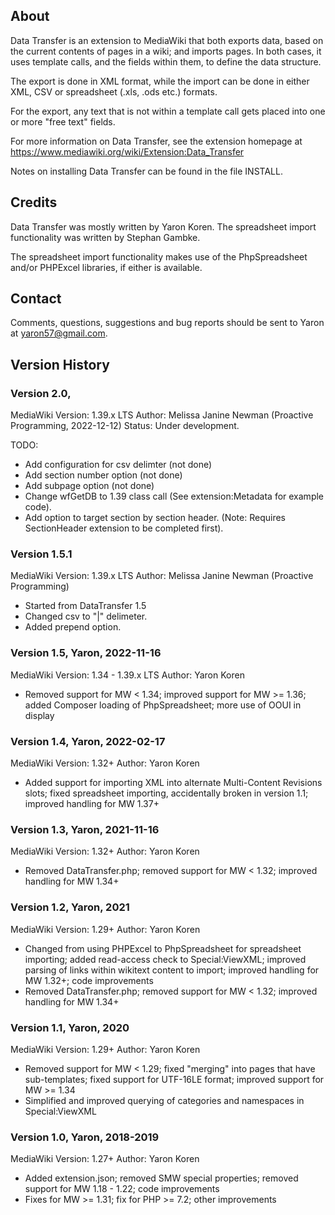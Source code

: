 
## About 

Data Transfer is an extension to MediaWiki that both exports data,
based on the current contents of pages in a wiki; and imports pages.
In both cases, it uses template calls, and the fields within them,
to define the data structure.

The export is done in XML format, while the import can be done in
either XML, CSV or spreadsheet (.xls, .ods etc.) formats.

For the export, any text that is not within a template call gets
placed into one or more "free text" fields.

For more information on Data Transfer, see the extension
homepage at
https://www.mediawiki.org/wiki/Extension:Data_Transfer

Notes on installing Data Transfer can be found in the file INSTALL. 

## Credits 

Data Transfer was mostly written by Yaron Koren. The spreadsheet import
functionality was written by Stephan Gambke.

The spreadsheet import functionality makes use of the PhpSpreadsheet
and/or PHPExcel libraries, if either is available.

## Contact 

Comments, questions, suggestions and bug reports should be
sent to Yaron at yaron57@gmail.com.

## Version History
### Version 2.0, 
  MediaWiki Version: 1.39.x LTS
  Author: Melissa Janine Newman (Proactive Programming, 2022-12-12)
  Status: Under development.
  
TODO:
- Add configuration for csv delimter (not done)
- Add section number option (not done)
- Add subpage option (not done)
- Change wfGetDB to 1.39 class call (See extension:Metadata for example code).
- Add option to target section by section header.  (Note: Requires SectionHeader extension to be completed first).

### Version 1.5.1 
  MediaWiki Version: 1.39.x LTS
  Author: Melissa Janine Newman (Proactive Programming)
  
- Started from DataTransfer 1.5
- Changed csv to "|" delimeter.
- Added prepend option.

### Version 1.5, Yaron, 2022-11-16
  MediaWiki Version: 1.34 - 1.39.x LTS
  Author: Yaron Koren

- Removed support for MW < 1.34; improved support for MW >= 1.36; added Composer loading of PhpSpreadsheet; more use of OOUI in display

### Version 1.4, Yaron, 2022-02-17
  MediaWiki Version: 1.32+
  Author: Yaron Koren

- Added support for importing XML into alternate Multi-Content Revisions slots; fixed spreadsheet importing, accidentally broken in version 1.1; improved handling for MW 1.37+

### Version 1.3, Yaron, 2021-11-16
  MediaWiki Version: 1.32+
  Author: Yaron Koren

- Removed DataTransfer.php; removed support for MW < 1.32; improved handling for MW 1.34+

### Version 1.2, Yaron, 2021
  MediaWiki Version: 1.29+
  Author: Yaron Koren

- Changed from using PHPExcel to PhpSpreadsheet for spreadsheet importing; added read-access check to Special:ViewXML; improved parsing of links within wikitext content to import; improved handling for MW 1.32+; code improvements
- Removed DataTransfer.php; removed support for MW < 1.32; improved handling for MW 1.34+

### Version 1.1, Yaron, 2020
  MediaWiki Version: 1.29+
  Author: Yaron Koren

- Removed support for MW < 1.29; fixed "merging" into pages that have sub-templates; fixed support for UTF-16LE format; improved support for MW >= 1.34
- Simplified and improved querying of categories and namespaces in Special:ViewXML

### Version 1.0, Yaron, 2018-2019
  MediaWiki Version: 1.27+
  Author: Yaron Koren

- Added extension.json; removed SMW special properties; removed support for MW 1.18 - 1.22; code improvements
- Fixes for MW >= 1.31; fix for PHP >= 7.2; other improvements
